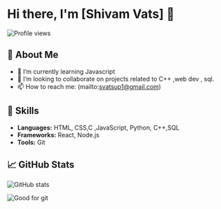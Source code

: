 # Hi there, I'm [Shivam Vats] 👋

![Profile views](https://komarev.com/ghpvc/?username=yourusername&color=blue)

## 🔭 About Me
- 🌱 I’m currently learning Javascript
- 👯 I’m looking to collaborate on projects related to C++  ,web dev , sql.
- 📫 How to reach me: (mailto:svatsup1@gmail.com)

## 🚀 Skills
- **Languages:** HTML, CSS,C ,JavaScript, Python, C++,SQL 
- **Frameworks:** React, Node.js
- **Tools:** Git

## 📈 GitHub Stats
![GitHub stats](https://github-readme-stats.vercel.app/api?username=yourusername&show_icons=true&theme=radical)

![Good for git ]([https://pixabay.com/gifs/procedural-generation-11379/])




